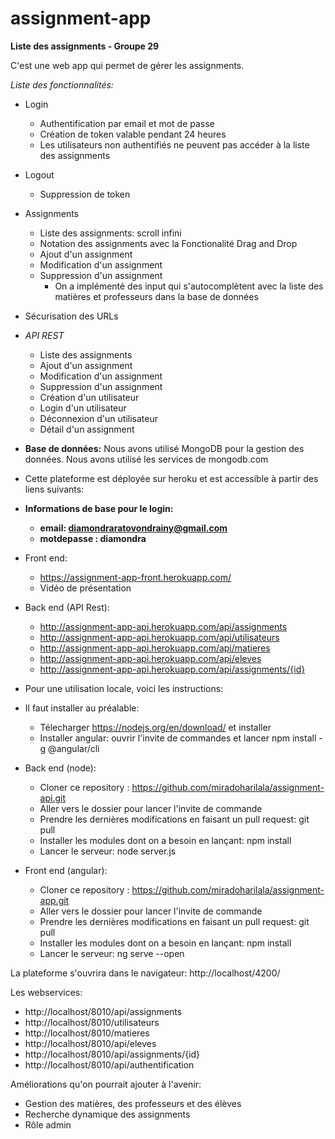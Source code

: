 # assignment-app
**Liste des assignments - Groupe 29**

C'est une web app qui permet de gérer les assignments.

*Liste des fonctionnalités:*

- Login
    - Authentification par email et mot de passe
    - Création de token valable pendant 24 heures
    - Les utilisateurs non authentifiés ne peuvent pas accéder à la liste des assignments

- Logout
    - Suppression de token

- Assignments
    - Liste des assignments: scroll infini
    - Notation des assignments avec la Fonctionalité Drag and Drop
    - Ajout d'un assignment
    - Modification d'un assignment
    - Suppression d'un assignment
        - On a implémenté des input qui s'autocomplètent avec la liste des matières et professeurs dans la base de données

- Sécurisation des URLs

- *API REST*
  - Liste des assignments
  - Ajout d'un assignment
  - Modification d'un assignment
  - Suppression d'un assignment
  - Création d'un utilisateur 
  - Login d'un utilisateur
  - Déconnexion d'un utilisateur
  - Détail d'un assignment

- **Base de données:** Nous avons utilisé MongoDB pour la gestion des données. Nous avons utilisé les services de mongodb.com

- Cette plateforme est déployée sur heroku et est accessible à partir des liens suivants:

- **Informations de base pour le login:**
  - **email: diamondraratovondrainy@gmail.com**
  - **motdepasse : diamondra**
    
- Front end:
    - https://assignment-app-front.herokuapp.com/
    - Vidéo de présentation

- Back end (API Rest):
    - http://assignment-app-api.herokuapp.com/api/assignments
    - http://assignment-app-api.herokuapp.com/api/utilisateurs
    - http://assignment-app-api.herokuapp.com/api/matieres
    - http://assignment-app-api.herokuapp.com/api/eleves
    - http://assignment-app-api.herokuapp.com/api/assignments/{id}

- Pour une utilisation locale, voici les instructions:

- Il faut installer au préalable:
    - Télecharger https://nodejs.org/en/download/ et installer
    - Installer angular: ouvrir l'invite de commandes et lancer npm install -g @angular/cli

- Back end (node): 
    - Cloner ce repository : https://github.com/miradoharilala/assignment-api.git
    - Aller vers le dossier pour lancer l'invite de commande 
    - Prendre les dernières modifications en faisant un pull request: git pull
    - Installer les modules dont on a besoin en lançant: npm install
    - Lancer le serveur: node server.js

- Front end (angular): 
    - Cloner ce repository : https://github.com/miradoharilala/assignment-app.git
    - Aller vers le dossier pour lancer l'invite de commande 
    - Prendre les dernières modifications en faisant un pull request: git pull
    - Installer les modules dont on a besoin en lançant: npm install
    - Lancer le serveur: ng serve --open

La plateforme s'ouvrira dans le navigateur: http://localhost/4200/

Les webservices:
- http://localhost/8010/api/assignments
- http://localhost/8010/utilisateurs
- http://localhost/8010/matieres
- http://localhost/8010/api/eleves
- http://localhost/8010/api/assignments/{id}
- http://localhost/8010/api/authentification

Améliorations qu'on pourrait ajouter à l'avenir: 
- Gestion des matières, des professeurs et des élèves
- Recherche dynamique des assignments
- Rôle admin
 
